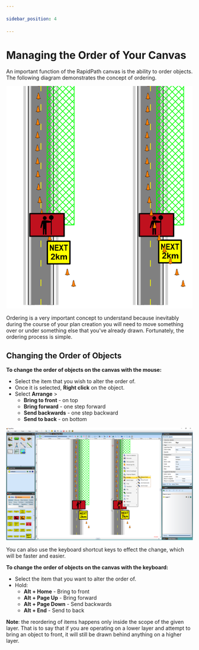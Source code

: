 ```yaml
---

sidebar_position: 4

---
```

# Managing the Order of Your Canvas

An important function of the RapidPath canvas is the ability to order objects. The following diagram demonstrates the concept of ordering.

![Bring_To_Front](./assets/Bring_To_Front.png)

Ordering is a very important concept to understand because inevitably during the course of your plan creation you will need to move something over or under something else that you've already drawn. Fortunately, the ordering process is simple.

## Changing the Order of Objects

**To change the order of objects on the canvas with the mouse:**

- Select the item that you wish to alter the order of.
- Once it is selected, **Right click** on the object.
- Select **Arrange** >
  - **Bring to front** - on top
  - **Bring forward** - one step forward
  - **Send backwards** - one step backward
  - **Send to back** - on bottom

![Order_Change](./assets/Order_Change.png)

You can also use the keyboard shortcut keys to effect the change, which will be faster and easier.

**To change the order of objects on the canvas with the keyboard:**

- Select the item that you want to alter the order of.
- Hold:
  - **Alt + Home** - Bring to front
  - **Alt + Page Up** - Bring forward
  - **Alt + Page Down** - Send backwards
  - **Alt + End** - Send to back

**Note**: the reordering of items happens only inside the scope of the given layer. That is to say that if you are operating on a lower layer and attempt to bring an object to front, it will still be drawn behind anything on a higher layer.
